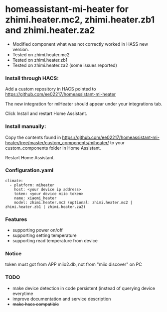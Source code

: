 # homeassistant-mi-heater for zhimi.heater.mc2, zhimi.heater.zb1 and zhimi.heater.za2
- Modified component what was not correctly worked in HASS new version.
- Tested on zhimi.heater.mc2
- Tested on zhimi.heater.zb1
- Tested on zhimi.heater.za2 (some issues reported)



### Install through HACS:

Add a custom repository in HACS pointed to https://github.com/ee02217/homeassistant-mi-heater

The new integration for miHeater should appear under your integrations tab.

Click Install and restart Home Assistant.

### Install manually:

Copy the contents found in https://github.com/ee02217/homeassistant-mi-heater/tree/master/custom_components/miheater/ to your custom_components folder in Home Assistant.

Restart Home Assistant.

### Configuration.yaml

````
climate:
  - platform: miheater
    host: <your device ip address>
    token: <your device miio token>
    name: xiaomi_heater
    model: zhimi.heater.mc2 (optional: zhimi.heater.mc2 | zhimi.heater.zb1 | zhimi.heater.za2)
````


### Features

* supporting power on/off
* supporting setting temperature
* supporting read temperature from device



### Notice
token must got from APP miio2.db, not from "miio discover" on PC

### TODO

- make device detection in code persistent (instead of querying device everytime
- improve documentation and service description
- <s>make hacs compatible</s>